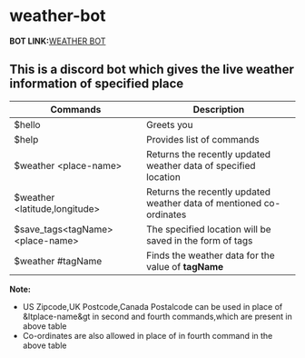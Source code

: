 # weather-bot
<strong>BOT LINK:</strong><a href="https://discord.com/api/oauth2/authorize?client_id=893536524682035200&permissions=534723947584&scope=bot">WEATHER BOT</a>
## This is a discord bot which gives the live weather information of specified place

<table>
<thead>
<th>Commands</th>
<th>Description</th>
</thead>
<tr>
<td>$hello</td>
<td>Greets you</td>
</tr>
<tr>
  <td>$help</td>
  <td>Provides list of commands</td>
  </tr>
<tr>
<td>$weather &ltplace-name&gt</td>
<td>Returns the recently updated weather data of specified location</td>
</tr>

<tr>
<td>$weather &ltlatitude,longitude&gt</td>
<td>Returns the recently updated weather data of mentioned co-ordinates</td>
</tr>
<tr>
<td>$save_tags&lttagName&gt&ltplace-name&gt</td>
<td>The specified location will be saved in the form of tags</td>
</tr>
<tr>
<td>$weather #tagName</td>
<td>Finds the weather data for the value of <b>tagName<b></td>
</tr>
</table>

<strong >Note:</strong>

* US Zipcode,UK Postcode,Canada Postalcode can be used in place of &ltplace-name&gt in second and fourth commands,which are present in above table
* Co-ordinates are also allowed in place of <place-name> in fourth command in the above table  
